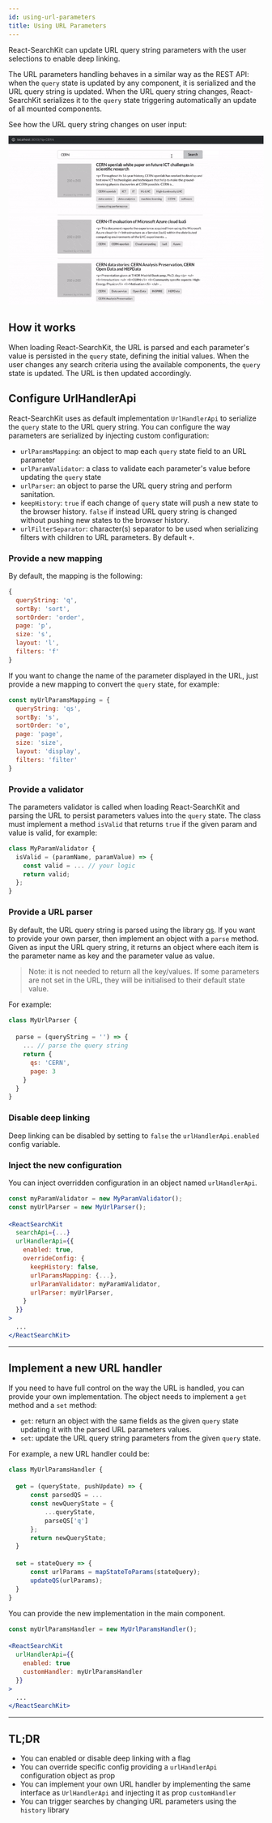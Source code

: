 ```yaml
---
id: using-url-parameters
title: Using URL Parameters
---
```


React-SearchKit can update URL query string parameters with the user selections to enable deep linking.

The URL parameters handling behaves in a similar way as the REST API: when the `query` state is updated by any component, it is serialized and the URL query string is updated.
When the URL query string changes, React-SearchKit serializes it to the `query` state triggering automatically an update of all mounted components.

See how the URL query string changes on user input:

![Screenshot showing the URL parameters](assets/url_params.gif)

## How it works

When loading React-SearchKit, the URL is parsed and each parameter's value is persisted in the `query` state, defining the initial values.
When the user changes any search criteria using the available components, the `query` state is updated. The URL is then updated accordingly.

## Configure UrlHandlerApi

React-SearchKit uses as default implementation `UrlHandlerApi` to serialize the `query` state to the URL query string.
You can configure the way parameters are serialized by injecting custom configuration:

* `urlParamsMapping`: an object to map each `query` state field to an URL parameter
* `urlParamValidator`: a class to validate each parameter's value before updating the `query` state
* `urlParser`: an object to parse the URL query string and perform sanitation.
* `keepHistory`: `true` if each change of `query` state will push a new state to the browser history. `false` if instead URL query string is changed without pushing new states to the browser history.
* `urlFilterSeparator`: character(s) separator to be used when serializing filters with children to URL parameters. By default `+`.

### Provide a new mapping

By default, the mapping is the following:
```js
{
  queryString: 'q',
  sortBy: 'sort',
  sortOrder: 'order',
  page: 'p',
  size: 's',
  layout: 'l',
  filters: 'f'
}
```

If you want to change the name of the parameter displayed in the URL, just provide a new mapping to convert the `query` state, for example:

```js
const myUrlParamsMapping = {
  queryString: 'qs',
  sortBy: 's',
  sortOrder: 'o',
  page: 'page',
  size: 'size',
  layout: 'display',
  filters: 'filter'
}
```

### Provide a validator

The parameters validator is called when loading React-SearchKit and parsing the URL to persist parameters values into the `query` state.
The class must implement a method `isValid` that returns `true` if the given param and value is valid, for example:

```js
class MyParamValidator {
  isValid = (paramName, paramValue) => {
    const valid = ... // your logic
    return valid;
  };
}
```

### Provide a URL parser

By default, the URL query string is parsed using the library [qs](https://github.com/ljharb/qs). If you want to provide your own parser, then implement an object with a `parse` method. Given as input the URL query string, it returns an object where each item is the parameter name as key and the parameter value as value.

> Note: it is not needed to return all the key/values. If some parameters are not set in the URL, they will be initialised to their default state value.

For example:

```js
class MyUrlParser {

  parse = (queryString = '') => {
    ... // parse the query string
    return {
      qs: 'CERN',
      page: 3
    }
  }
}
```

### Disable deep linking

Deep linking can be disabled by setting to `false` the `urlHandlerApi.enabled` config variable.

### Inject the new configuration

You can inject overridden configuration in an object named `urlHandlerApi`.

```jsx
const myParamValidator = new MyParamValidator();
const myUrlParser = new MyUrlParser();

<ReactSearchKit
  searchApi={...}
  urlHandlerApi={{
    enabled: true,
    overrideConfig: {
      keepHistory: false,
      urlParamsMapping: {...},
      urlParamValidator: myParamValidator,
      urlParser: myUrlParser,
    }
  }}
>
  ...
</ReactSearchKit>
```

---

## Implement a new URL handler

If you need to have full control on the way the URL is handled, you can provide your own implementation.
The object needs to implement a `get` method and a `set` method:

* `get`: return an object with the same fields as the given `query` state updating it with the parsed URL parameters values.
* `set`: update the URL query string parameters from the given `query` state.

For example, a new URL handler could be:

```js
class MyUrlParamsHandler {

  get = (queryState, pushUpdate) => {
      const parsedQS = ...
      const newQueryState = {
          ...queryState,
          parseQS['q']
      };
      return newQueryState;
  }

  set = stateQuery => {
      const urlParams = mapStateToParams(stateQuery);
      updateQS(urlParams);
  }
}
```

You can provide the new implementation in the main component.

```jsx
const myUrlParamsHandler = new MyUrlParamsHandler();

<ReactSearchKit
  urlHandlerApi={{
    enabled: true
    customHandler: myUrlParamsHandler
  }}
>
  ...
</ReactSearchKit>
```

---

## TL;DR

* You can enabled or disable deep linking with a flag
* You can override specific config providing a `urlHandlerApi` configuration object as prop
* You can implement your own URL handler by implementing the same interface as `UrlHandlerApi` and injecting it as prop `customHandler`
* You can trigger searches by changing URL parameters using the `history` library
